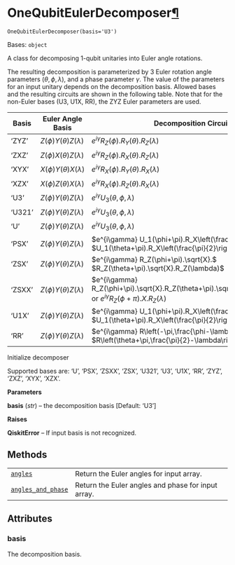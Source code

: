 # OneQubitEulerDecomposer[¶](#onequbiteulerdecomposer "Permalink to this headline")

<span id="undefined" />

`OneQubitEulerDecomposer(basis='U3')`

Bases: `object`

A class for decomposing 1-qubit unitaries into Euler angle rotations.

The resulting decomposition is parameterized by 3 Euler rotation angle parameters $(\theta, \phi, \lambda)$, and a phase parameter $\gamma$. The value of the parameters for an input unitary depends on the decomposition basis. Allowed bases and the resulting circuits are shown in the following table. Note that for the non-Euler bases (U3, U1X, RR), the ZYZ Euler parameters are used.

| Basis  | Euler Angle Basis              | Decomposition Circuit                                                                                                    |
| ------ | ------------------------------ | ------------------------------------------------------------------------------------------------------------------------ |
| ‘ZYZ’  | $Z(\phi) Y(\theta) Z(\lambda)$ | $e^{i\gamma} R_Z(\phi).R_Y(\theta).R_Z(\lambda)$                                                                         |
| ‘ZXZ’  | $Z(\phi) X(\theta) Z(\lambda)$ | $e^{i\gamma} R_Z(\phi).R_X(\theta).R_Z(\lambda)$                                                                         |
| ‘XYX’  | $X(\phi) Y(\theta) X(\lambda)$ | $e^{i\gamma} R_X(\phi).R_Y(\theta).R_X(\lambda)$                                                                         |
| ‘XZX’  | $X(\phi) Z(\theta) X(\lambda)$ | $e^{i\gamma} R_X(\phi).R_Z(\theta).R_X(\lambda)$                                                                         |
| ‘U3’   | $Z(\phi) Y(\theta) Z(\lambda)$ | $e^{i\gamma} U_3(\theta,\phi,\lambda)$                                                                                   |
| ‘U321’ | $Z(\phi) Y(\theta) Z(\lambda)$ | $e^{i\gamma} U_3(\theta,\phi,\lambda)$                                                                                   |
| ‘U’    | $Z(\phi) Y(\theta) Z(\lambda)$ | $e^{i\gamma} U_3(\theta,\phi,\lambda)$                                                                                   |
| ‘PSX’  | $Z(\phi) Y(\theta) Z(\lambda)$ | $e^{i\gamma} U_1(\phi+\pi).R_X\left(\frac{\pi}{2}\right).$ $U_1(\theta+\pi).R_X\left(\frac{\pi}{2}\right).U_1(\lambda)$  |
| ‘ZSX’  | $Z(\phi) Y(\theta) Z(\lambda)$ | $e^{i\gamma} R_Z(\phi+\pi).\sqrt{X}.$ $R_Z(\theta+\pi).\sqrt{X}.R_Z(\lambda)$                                            |
| ‘ZSXX’ | $Z(\phi) Y(\theta) Z(\lambda)$ | $e^{i\gamma} R_Z(\phi+\pi).\sqrt{X}.R_Z(\theta+\pi).\sqrt{X}.R_Z(\lambda)$ or $e^{i\gamma} R_Z(\phi+\pi).X.R_Z(\lambda)$ |
| ‘U1X’  | $Z(\phi) Y(\theta) Z(\lambda)$ | $e^{i\gamma} U_1(\phi+\pi).R_X\left(\frac{\pi}{2}\right).$ $U_1(\theta+\pi).R_X\left(\frac{\pi}{2}\right).U_1(\lambda)$  |
| ‘RR’   | $Z(\phi) Y(\theta) Z(\lambda)$ | $e^{i\gamma} R\left(-\pi,\frac{\phi-\lambda+\pi}{2}\right).$ $R\left(\theta+\pi,\frac{\pi}{2}-\lambda\right)$            |

Initialize decomposer

Supported bases are: ‘U’, ‘PSX’, ‘ZSXX’, ‘ZSX’, ‘U321’, ‘U3’, ‘U1X’, ‘RR’, ‘ZYZ’, ‘ZXZ’, ‘XYX’, ‘XZX’.

**Parameters**

**basis** (*str*) – the decomposition basis \[Default: ‘U3’]

**Raises**

**QiskitError** – If input basis is not recognized.

## Methods

|                                                                                                                                                                                                                |                                                    |
| -------------------------------------------------------------------------------------------------------------------------------------------------------------------------------------------------------------- | -------------------------------------------------- |
| [`angles`](qiskit.quantum_info.OneQubitEulerDecomposer.angles#qiskit.quantum_info.OneQubitEulerDecomposer.angles "qiskit.quantum_info.OneQubitEulerDecomposer.angles")                                         | Return the Euler angles for input array.           |
| [`angles_and_phase`](qiskit.quantum_info.OneQubitEulerDecomposer.angles_and_phase#qiskit.quantum_info.OneQubitEulerDecomposer.angles_and_phase "qiskit.quantum_info.OneQubitEulerDecomposer.angles_and_phase") | Return the Euler angles and phase for input array. |

## Attributes

<span id="undefined" />

### basis

The decomposition basis.
